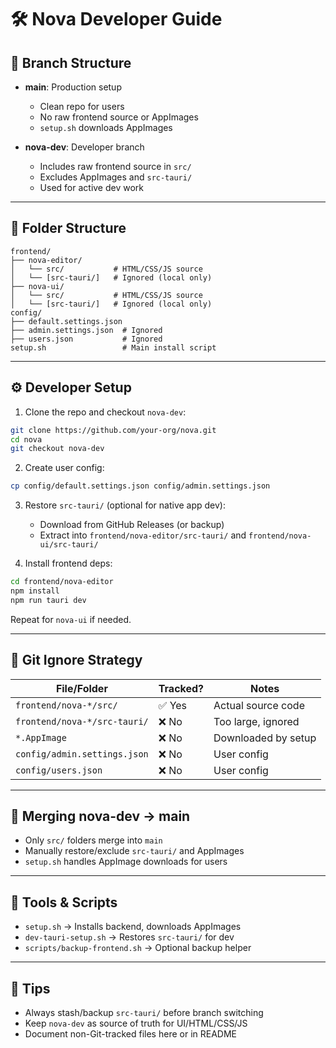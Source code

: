 # 🛠️ Nova Developer Guide

## 🔀 Branch Structure

- **main**: Production setup  
  - Clean repo for users  
  - No raw frontend source or AppImages  
  - `setup.sh` downloads AppImages

- **nova-dev**: Developer branch  
  - Includes raw frontend source in `src/`  
  - Excludes AppImages and `src-tauri/`  
  - Used for active dev work

---

## 📁 Folder Structure

```
frontend/
├── nova-editor/
│   └── src/           # HTML/CSS/JS source
│   └── [src-tauri/]   # Ignored (local only)
├── nova-ui/
│   └── src/           # HTML/CSS/JS source
│   └── [src-tauri/]   # Ignored (local only)
config/
├── default.settings.json
├── admin.settings.json  # Ignored
├── users.json           # Ignored
setup.sh                 # Main install script
```

---

## ⚙️ Developer Setup

1. Clone the repo and checkout `nova-dev`:

```bash
git clone https://github.com/your-org/nova.git
cd nova
git checkout nova-dev
```

2. Create user config:

```bash
cp config/default.settings.json config/admin.settings.json
```

3. Restore `src-tauri/` (optional for native app dev):  
   - Download from GitHub Releases (or backup)  
   - Extract into `frontend/nova-editor/src-tauri/` and `frontend/nova-ui/src-tauri/`

4. Install frontend deps:

```bash
cd frontend/nova-editor
npm install
npm run tauri dev
```

Repeat for `nova-ui` if needed.

---

## 🚫 Git Ignore Strategy

| File/Folder                | Tracked? | Notes                    |
|-----------------------------|----------|--------------------------|
| `frontend/nova-*/src/`      | ✅ Yes   | Actual source code       |
| `frontend/nova-*/src-tauri/`| ❌ No    | Too large, ignored       |
| `*.AppImage`                | ❌ No    | Downloaded by setup      |
| `config/admin.settings.json`| ❌ No    | User config              |
| `config/users.json`         | ❌ No    | User config              |

---

## 🔄 Merging nova-dev → main

- Only `src/` folders merge into `main`  
- Manually restore/exclude `src-tauri/` and AppImages  
- `setup.sh` handles AppImage downloads for users  

---

## 🧪 Tools & Scripts

- `setup.sh` → Installs backend, downloads AppImages  
- `dev-tauri-setup.sh` → Restores `src-tauri/` for dev  
- `scripts/backup-frontend.sh` → Optional backup helper  

---

## 📎 Tips

- Always stash/backup `src-tauri/` before branch switching  
- Keep `nova-dev` as source of truth for UI/HTML/CSS/JS  
- Document non-Git-tracked files here or in README  
